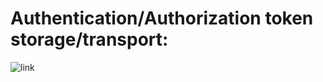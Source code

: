# Authentication/Authorization token storage/transport:

![link](https://drive.google.com/uc?id=13rBoXVUget-JPOFY571VSFjdrMo2Kzdv)